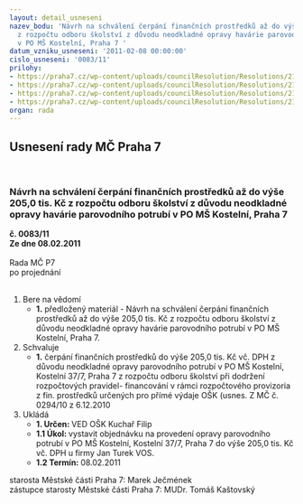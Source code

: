 ```yaml
---
layout: detail_usneseni
nazev_bodu: 'Návrh na schválení čerpání finančních prostředků až do výše 205,0 tis.  Kč
  z rozpočtu odboru školství z důvodu neodkladné opravy havárie parovodního potrubí
  v PO MŠ Kostelní, Praha 7 '
datum_vzniku_usneseni: '2011-02-08 00:00:00'
cislo_usneseni: '0083/11'
prilohy:
- https://praha7.cz/wp-content/uploads/councilResolution/Resolutions/21942/8-11-%c5%be%c3%a1dost_o_finance_na_opravu_parovodu.doc
- https://praha7.cz/wp-content/uploads/councilResolution/Resolutions/21942/8-11-vyj%c3%a1d%c5%99en%c3%ad_pt.pdf
- https://praha7.cz/wp-content/uploads/councilResolution/Resolutions/21942/8-11-fotodokumentace_k_hav%c3%a1rii.doc
- https://praha7.cz/wp-content/uploads/councilResolution/Resolutions/21942/8-11-usnesen%c3%ad_z_m%c4%8d_praha_7_0294.10.doc
organ: rada
---
```

<div id="ucUsn_pList" class="usn">
	<span><h2>Usnesení rady MČ Praha 7 </h2>
<br></span><div class="standBody">
<span><h3>Návrh na schválení čerpání finančních prostředků až do výše 205,0 tis.  Kč z rozpočtu odboru školství z důvodu neodkladné opravy havárie parovodního potrubí v PO MŠ Kostelní, Praha 7 </h3></span><div class="center">
		<strong>č. 0083/11</strong><br>
	</div>
<div class="center">
		<strong>Ze dne 08.02.2011</strong><br><br>
	</div>Rada MČ P7<br> po projednání<br><br><ol>
<li>Bere na vědomí<ul><li>
<strong>1.</strong> předložený materiál - Návrh na schválení čerpání finančních prostředků až do výše 205,0 tis.  Kč z rozpočtu odboru školství z důvodu neodkladné opravy havárie parovodního potrubí v PO MŠ Kostelní, Praha 7. </li></ul>
</li>
<li>Schvaluje<ul><li>
<strong>1.</strong> čerpání finančních prostředků do výše 205,0 tis. Kč vč. DPH z důvodu neodkladné opravy parovodního potrubí v PO MŠ Kostelní, Kostelní 37/7, Praha 7 z rozpočtu odboru školství při dodržení rozpočtových pravidel- financování v rámci rozpočtového provizoria z fin. prostředků určených pro přímé výdaje OŠK (usnes. Z MČ č. 0294/10 z 6.12.2010 </li></ul>
</li>
<li>Ukládá<ul>
<li>
<strong>1. Určen: </strong>VED OŠK Kuchař Filip</li>
<li>
<strong>1.1 Úkol: </strong>vystavit objednávku na provedení opravy parovodního potrubí v PO MŠ Kostelní, Kostelní 37/7, Praha 7 do výše 205,0 tis. Kč vč. DPH u firmy Jan Turek VOS.</li>
<li>
<strong>1.2 Termín: </strong>08.02.2011</li>
</ul>
</li>
</ol>starosta Městské části Praha 7: Marek Ječmének<br>zástupce starosty Městské části Praha 7: MUDr. Tomáš Kaštovský 
</div>
</div>